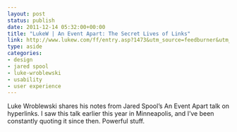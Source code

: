```yaml
---
layout: post
status: publish
date: 2011-12-14 05:32:00+00:00
title: "LukeW | An Event Apart: The Secret Lives of Links"
link: http://www.lukew.com/ff/entry.asp?1473&utm_source=feedburner&utm_medium=feed&utm_campaign=Feed:FunctioningForm%28LukeWIdeation+Design%29
type: aside
categories:
- design
- jared spool
- luke-wroblewski
- usability
- user experience
---
```

Luke Wroblewski shares his notes from Jared Spool’s An Event Apart talk on hyperlinks. I saw this talk earlier this year in Minneapolis, and I’ve been constantly quoting it since then. Powerful stuff.